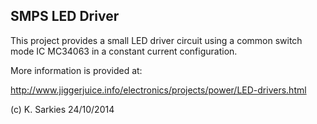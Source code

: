 SMPS LED Driver
---------------

This project provides a small LED driver circuit using a common switch mode
IC MC34063 in a constant current configuration.

More information is provided at:

http://www.jiggerjuice.info/electronics/projects/power/LED-drivers.html

(c) K. Sarkies 24/10/2014

